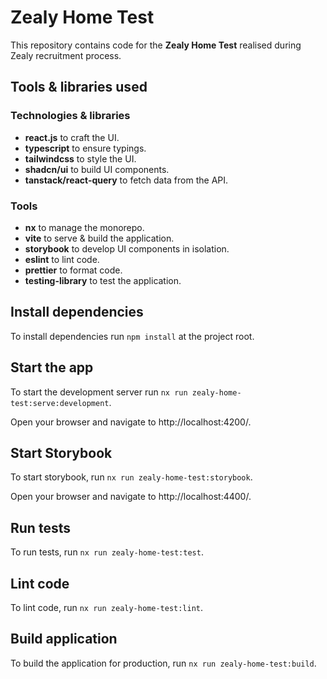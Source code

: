 # Zealy Home Test

This repository contains code for the **Zealy Home Test** realised during Zealy recruitment process.

## Tools & libraries used


### Technologies & libraries

- **react.js** to craft the UI.
- **typescript** to ensure typings.
- **tailwindcss** to style the UI.
- **shadcn/ui** to build UI components.
- **tanstack/react-query** to fetch data from the API.

### Tools

- **nx** to manage the monorepo.
- **vite** to serve & build the application.
- **storybook** to develop UI components in isolation.
- **eslint** to lint code.
- **prettier** to format code.
- **testing-library** to test the application.

## Install dependencies

To install dependencies run `npm install` at the project root.

## Start the app

To start the development server run `nx run zealy-home-test:serve:development`.

Open your browser and navigate to http://localhost:4200/.

## Start Storybook

To start storybook, run `nx run zealy-home-test:storybook`.

Open your browser and navigate to http://localhost:4400/.

## Run tests

To run tests, run `nx run zealy-home-test:test`.

## Lint code

To lint code, run `nx run zealy-home-test:lint`.

## Build application

To build the application for production, run `nx run zealy-home-test:build`.
